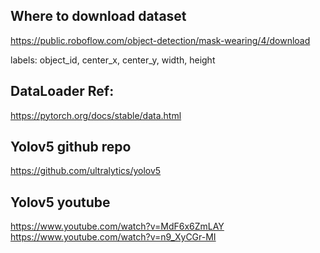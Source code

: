 ## Where to download dataset

https://public.roboflow.com/object-detection/mask-wearing/4/download

labels:
object_id, center_x, center_y, width, height

## DataLoader Ref:

https://pytorch.org/docs/stable/data.html

## Yolov5 github repo

https://github.com/ultralytics/yolov5

## Yolov5 youtube

https://www.youtube.com/watch?v=MdF6x6ZmLAY
https://www.youtube.com/watch?v=n9_XyCGr-MI

